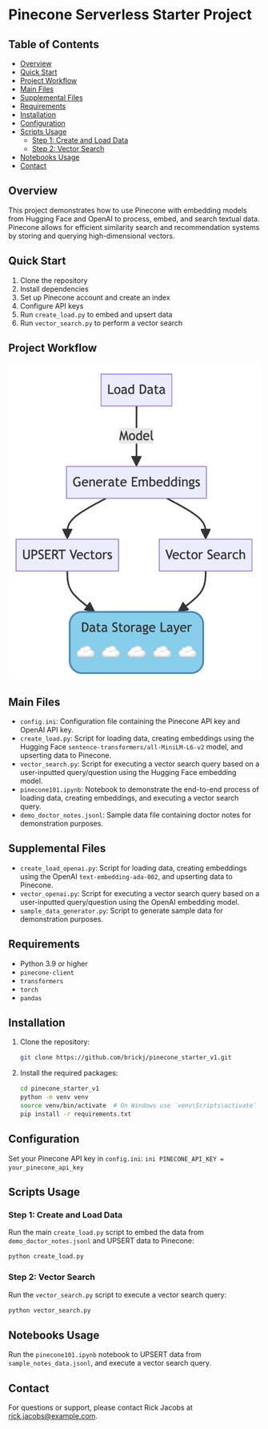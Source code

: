 # Pinecone Serverless Starter Project

## Table of Contents
- [Overview](#overview)
- [Quick Start](#quick-start)
- [Project Workflow](#project-workflow)
- [Main Files](#main-files)
- [Supplemental Files](#supplemental-files)
- [Requirements](#requirements)
- [Installation](#installation)
- [Configuration](#configuration)
- [Scripts Usage](#scripts-usage)
    - [Step 1: Create and Load Data](#step-1-create-and-load-data)
    - [Step 2: Vector Search](#step-2-vector-search)
- [Notebooks Usage](#notebooks-usage)
- [Contact](#contact)


## Overview
This project demonstrates how to use Pinecone with embedding models from Hugging Face and OpenAI to process, embed, and search textual data. Pinecone allows for efficient similarity search and recommendation systems by storing and querying high-dimensional vectors.

## Quick Start
1. Clone the repository
2. Install dependencies
3. Set up Pinecone account and create an index
4. Configure API keys
5. Run `create_load.py` to embed and upsert data
6. Run `vector_search.py` to perform a vector search

## Project Workflow

![Alt text](images/readme_flow.png)

## Main Files
- `config.ini`: Configuration file containing the Pinecone API key and OpenAI API key.
- `create_load.py`: Script for loading data, creating embeddings using the Hugging Face `sentence-transformers/all-MiniLM-L6-v2` model, and upserting data to Pinecone.
- `vector_search.py`: Script for executing a vector search query based on a user-inputted query/question using the Hugging Face embedding model.
- `pinecone101.ipynb`: Notebook to demonstrate the end-to-end process of loading data, creating embeddings, and executing a vector search query.
- `demo_doctor_notes.jsonl`: Sample data file containing doctor notes for demonstration purposes.

## Supplemental Files
- `create_load_openai.py`: Script for loading data, creating embeddings using the OpenAI `text-embedding-ada-002`, and upserting data to Pinecone.
- `vector_openai.py`: Script for executing a vector search query based on a user-inputted query/question using the OpenAI embedding model.
- `sample_data_generator.py`: Script to generate sample data for demonstration purposes.

## Requirements
- Python 3.9 or higher
- `pinecone-client`
- `transformers`
- `torch`
- `pandas`

## Installation
1. Clone the repository:
    ```bash
    git clone https://github.com/brickj/pinecone_starter_v1.git
    ```
2. Install the required packages:
    ```bash
    cd pinecone_starter_v1
    python -m venv venv
    source venv/bin/activate  # On Windows use `venv\Scripts\activate`
    pip install -r requirements.txt
    ```

## Configuration
Set your Pinecone API key in `config.ini`:
    ```ini
    PINECONE_API_KEY = your_pinecone_api_key
    ```

## Scripts Usage
### Step 1: Create and Load Data
Run the main `create_load.py` script to embed the data from `demo_doctor_notes.jsonl` and UPSERT data to Pinecone:
```bash
python create_load.py
```

    
### Step 2: Vector Search

Run the `vector_search.py` script to execute a vector search query:

```bash
python vector_search.py
```

## Notebooks Usage

Run the `pinecone101.ipynb` notebook to UPSERT data from `sample_notes_data.jsonl`, and execute a vector search query.

## Contact

For questions or support, please contact Rick Jacobs at [rick.jacobs@example.com](mailto:rick.jacobs@example.com).
